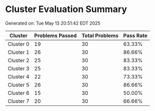 # Cluster Evaluation Summary
Generated on: Tue May 13 20:51:42 EDT 2025

| Cluster | Problems Passed | Total Problems | Pass Rate |
|---------|----------------|----------------|-----------|
| Cluster 0 | 19|30 | 63.33% |
| Cluster 1 | 26|30 | 86.66% |
| Cluster 2 | 25|30 | 83.33% |
| Cluster 3 | 25|30 | 83.33% |
| Cluster 4 | 22|30 | 73.33% |
| Cluster 5 | 26|30 | 86.66% |
| Cluster 6 | 15|30 | 50.00% |
| Cluster 7 | 20|30 | 66.66% |
